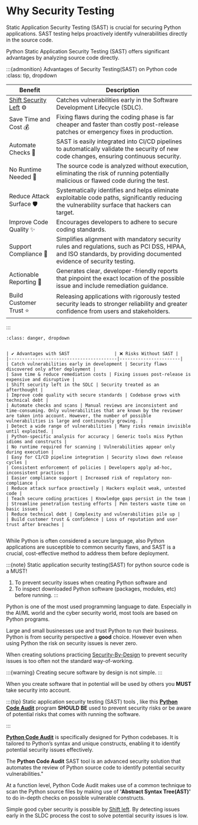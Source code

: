 # Why Security Testing 

Static Application Security Testing (SAST) is crucial for securing Python applications.
SAST testing helps proactively identify vulnerabilities directly in the source code. 

Python Static Application Security Testing (SAST) offers significant advantages by analyzing source code directly.



:::{admonition} Advantages of Security Testing(SAST) on Python code
:class: tip, dropdown


| **Benefit**             | **Description** |
|--------------------------|-----------------|
| [Shift Security Left](https://nocomplexity.com/documents/simplifysecurity/shiftleft.html) ⚙️   | Catches vulnerabilities early in the Software Development Lifecycle (SDLC). |
| Save Time and Cost 💰    | Fixing flaws during the coding phase is far cheaper and faster than costly post-release patches or emergency fixes in production. |
| Automate Checks 🤖       | SAST is easily integrated into CI/CD pipelines to automatically validate the security of new code changes, ensuring continuous security. |
| No Runtime Needed 🔎     | The source code is analyzed without execution, eliminating the risk of running potentially malicious or flawed code during the test. |
| Reduce Attack Surface 🛡️ | Systematically identifies and helps eliminate exploitable code paths, significantly reducing the vulnerability surface that hackers can target. |
| Improve Code Quality ✨  | Encourages developers to adhere to secure coding standards. |
| Support Compliance 📜    | Simplifies alignment with mandatory security rules and regulations, such as PCI DSS, HIPAA, and ISO standards, by providing documented evidence of security testing. |
| Actionable Reporting 📝  | Generates clear, developer-friendly reports that pinpoint the exact location of the possible issue and include remediation guidance. |
| Build Customer Trust ⭐  | Releasing applications with rigorously tested security leads to stronger reliability and greater confidence from users and stakeholders. |
:::

```{admonition} Risks of Skipping security testing(SAST) on Python code
:class: danger, dropdown


| ✔️ Advantages with SAST                 | ❌ Risks Without SAST |
|-----------------------------------------|-----------------------|
| Catch vulnerabilities early in development | Security flaws discovered only after deployment |
| Save time & reduce remediation costs | Fixing issues post-release is expensive and disruptive |
| Shift security left in the SDLC | Security treated as an afterthought |
| Improve code quality with secure standards | Codebase grows with technical debt |
| Automate checks and scans | Manual reviews are inconsistent and time-consuming. Only vulnerabilities that are known by the reviewer are taken into account. However, the number of possible vulnerabilities is large and continuously growing. |
| Detect a wide range of vulnerabilities | Many risks remain invisible until exploited. |
| Python-specific analysis for accuracy | Generic tools miss Python idioms and constructs |
| No runtime required for scanning | Vulnerabilities appear only during execution |
| Easy for CI/CD pipeline integration | Security slows down release cycles |
| Consistent enforcement of policies | Developers apply ad-hoc, inconsistent practices |
| Easier compliance support | Increased risk of regulatory non-compliance |
| Reduce attack surface proactively | Hackers exploit weak, untested code |
| Teach secure coding practices | Knowledge gaps persist in the team |
| Streamline penetration testing efforts | Pen testers waste time on basic issues |
| Reduce technical debt | Complexity and vulnerabilities pile up |
| Build customer trust & confidence | Loss of reputation and user trust after breaches |


```

While Python is often considered a secure language, also Python applications are susceptible to common security flaws, and SAST is a crucial, cost-effective method to address them before deployment.

:::{note} 
Static application security testing(SAST) for python source code is a MUST!

1. To prevent security issues when creating Python software and
2. To inspect downloaded Python software (packages, modules, etc) before running.
:::


Python is one of the most used programming language to date. Especially in the AI/ML world and the cyber security world, most tools are based on Python programs. 

Large and small businesses use and trust Python to run their business. Python is from security perspective a **good** choice. However even when using Python the risk on security issues is never zero.

When creating solutions practicing [Security-By-Design](https://nocomplexity.com/documents/securitybydesign/intro.html) to prevent security issues is too often not the standard way-of-working. 

:::{warning} 
Creating secure software by design is not simple. 
:::


When you create software that in potential will be used by others you **MUST** take security into account.

:::{tip} 
Static application security testing (SAST) tools , like this [**Python Code Audit**](https://nocomplexity.com/codeaudit/) program **SHOULD BE** used to prevent security risks or be aware of potential risks that comes with running the software.

:::

 
[**Python Code Audit**](https://nocomplexity.com/codeaudit/)  is specifically designed for Python codebases. It is tailored to Python’s syntax and unique constructs, enabling it to identify potential security issues effectively.

The **Python Code Audit** SAST tool is an advanced security solution that automates the review of Python source code to identify potential security vulnerabilities."

At a function level, Python Code Audit makes use of a common technique to scan the Python source files by making use of **'Abstract Syntax Tree(AST)'** to do in-depth checks on possible vulnerable constructs. 


Simple good cyber security is possible by [Shift left](https://nocomplexity.com/documents/simplifysecurity/shiftleft.html). By detecting issues early in the SLDC process the cost to solve potential security issues is low. 



